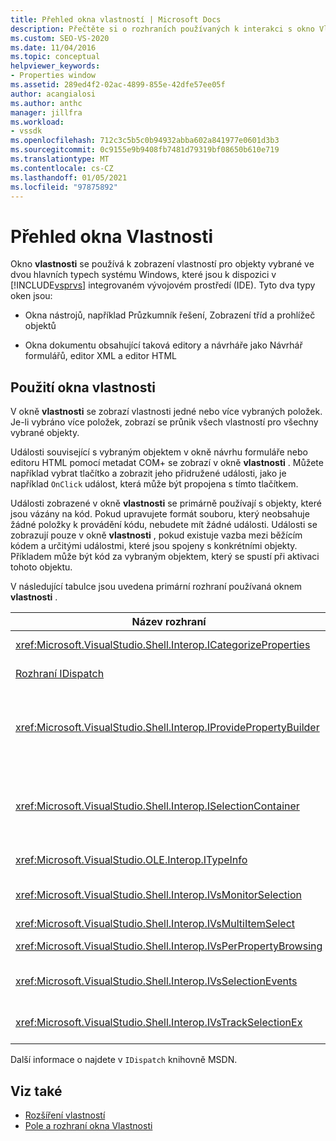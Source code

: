 ```yaml
---
title: Přehled okna vlastností | Microsoft Docs
description: Přečtěte si o rozhraních používaných k interakci s okno Vlastnosti v integrovaném vývojovém prostředí sady Visual Studio v tomto přehledu.
ms.custom: SEO-VS-2020
ms.date: 11/04/2016
ms.topic: conceptual
helpviewer_keywords:
- Properties window
ms.assetid: 289ed4f2-02ac-4899-855e-42dfe57ee05f
author: acangialosi
ms.author: anthc
manager: jillfra
ms.workload:
- vssdk
ms.openlocfilehash: 712c3c5b5c0b94932abba602a841977e0601d3b3
ms.sourcegitcommit: 0c9155e9b9408fb7481d79319bf08650b610e719
ms.translationtype: MT
ms.contentlocale: cs-CZ
ms.lasthandoff: 01/05/2021
ms.locfileid: "97875892"
---
```

# <a name="properties-window-overview"></a>Přehled okna Vlastnosti
Okno **vlastnosti** se používá k zobrazení vlastností pro objekty vybrané ve dvou hlavních typech systému Windows, které jsou k dispozici v [!INCLUDE[vsprvs](../../code-quality/includes/vsprvs_md.md)] integrovaném vývojovém prostředí (IDE). Tyto dva typy oken jsou:

- Okna nástrojů, například Průzkumník řešení, Zobrazení tříd a prohlížeč objektů

- Okna dokumentu obsahující taková editory a návrháře jako Návrhář formulářů, editor XML a editor HTML

## <a name="using-the-properties-window"></a>Použití okna vlastnosti
 V okně **vlastnosti** se zobrazí vlastnosti jedné nebo více vybraných položek. Je-li vybráno více položek, zobrazí se průnik všech vlastností pro všechny vybrané objekty.

 Události související s vybraným objektem v okně návrhu formuláře nebo editoru HTML pomocí metadat COM+ se zobrazí v okně **vlastnosti** . Můžete například vybrat tlačítko a zobrazit jeho přidružené události, jako je například `OnClick` událost, která může být propojena s tímto tlačítkem.

 Události zobrazené v okně **vlastnosti** se primárně používají s objekty, které jsou vázány na kód. Pokud upravujete formát souboru, který neobsahuje žádné položky k provádění kódu, nebudete mít žádné události. Události se zobrazují pouze v okně **vlastnosti** , pokud existuje vazba mezi běžícím kódem a určitými událostmi, které jsou spojeny s konkrétními objekty. Příkladem může být kód za vybraným objektem, který se spustí při aktivaci tohoto objektu.

 V následující tabulce jsou uvedena primární rozhraní používaná oknem **vlastnosti** .

|Název rozhraní|Popis|
|--------------------|-----------------|
|<xref:Microsoft.VisualStudio.Shell.Interop.ICategorizeProperties>|Poskytuje seznam kategorií v okně **vlastnosti** a mapuje každou vlastnost na kategorii.|
|[Rozhraní IDispatch](/previous-versions/windows/desktop/api/oaidl/nn-oaidl-idispatch)|Zpřístupňuje metody a vlastnosti objektu pro programové nástroje a další aplikace, které podporují automatizaci.|
|<xref:Microsoft.VisualStudio.Shell.Interop.IProvidePropertyBuilder>|Poskytuje tlačítka pro tři tečky (...) označovaná jako *tvůrci* , kteří otevřou modální dialogová okna implementovaná samotným objektem. Používá se, když uživatel nemůže v textovém poli snadno zadat hodnotu. Například může být použit k otevření výběru barvy, který určuje hodnotu RGB za vás.|
|<xref:Microsoft.VisualStudio.Shell.Interop.ISelectionContainer>|Poskytuje přístup k objektům, které slouží k aktualizaci informací zobrazených v okně **vlastnosti** . <xref:Microsoft.VisualStudio.Shell.Interop.ISelectionContainer> je implementováno pomocí VSPackage pro každé okno, které obsahuje vybrané objekty se souvisejícími vlastnostmi, které mají být zobrazeny.|
|<xref:Microsoft.VisualStudio.OLE.Interop.ITypeInfo>|Poskytuje informace o typu objektu, například metody rozhraní a polí struktury.|
|<xref:Microsoft.VisualStudio.Shell.Interop.IVsMonitorSelection>|Umožňuje VSPackage získat oznámení o událostech výběru a načíst informace o aktuální hierarchii projektu, položce, hodnotě prvku a kontextu uživatelského rozhraní příkazu.|
|<xref:Microsoft.VisualStudio.Shell.Interop.IVsMultiItemSelect>|Poskytuje prostředí s přístupem k více výběrům.|
|<xref:Microsoft.VisualStudio.Shell.Interop.IVsPerPropertyBrowsing>|Slouží k poskytnutí lokalizovaných názvů pro některé vlastnosti, které se zobrazují v okně **vlastnosti** .|
|<xref:Microsoft.VisualStudio.Shell.Interop.IVsSelectionEvents>|Upozorní zaregistrované sady VSPackage změn na aktuální výběr, hodnotu prvku nebo kontext uživatelského rozhraní příkazu.|
|<xref:Microsoft.VisualStudio.Shell.Interop.IVsTrackSelectionEx>|Oznamuje prostředí změny v aktuálním výběru a poskytuje přístup k informacím o hierarchii a položkách, které se týkají nového výběru.|

 Další informace o najdete v `IDispatch` knihovně MSDN.

## <a name="see-also"></a>Viz také
- [Rozšíření vlastností](../../extensibility/internals/extending-properties.md)
- [Pole a rozhraní okna Vlastnosti](../../extensibility/internals/properties-window-fields-and-interfaces.md)
